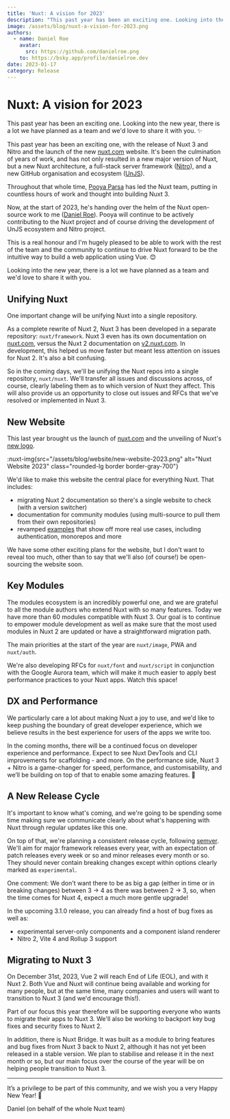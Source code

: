 ```yaml
---
title: 'Nuxt: A vision for 2023'
description: "This past year has been an exciting one. Looking into the new year, there is a lot we have planned as a team and we'd love to share it with you."
image: /assets/blog/nuxt-a-vision-for-2023.png
authors:
  - name: Daniel Roe
    avatar:
      src: https://github.com/danielroe.png
    to: https://bsky.app/profile/danielroe.dev
date: 2023-01-17
category: Release
---
```


# Nuxt: A vision for 2023

This past year has been an exciting one. Looking into the new year, there is a lot we have planned as a team and we'd love to share it with you. :sparkles:

This past year has been an exciting one, with the release of Nuxt 3 and Nitro and the launch of the new [nuxt.com](http://nuxt.com/) website. It's been the culmination of years of work, and has not only resulted in a new major version of Nuxt, but a new Nuxt architecture, a full-stack server framework ([Nitro](https://nitro.unjs.io/)), and a new GitHub organisation and ecosystem ([UnJS](https://github.com/unjs/)).

Throughout that whole time, [Pooya Parsa](https://github.com/pi0) has led the Nuxt team, putting in countless hours of work and thought into building Nuxt 3.

Now, at the start of 2023, he's handing over the helm of the Nuxt open-source work to me ([Daniel Roe](https://github.com/danielroe)). Pooya will continue to be actively contributing to the Nuxt project and of course driving the development of UnJS ecosystem and Nitro project.

This is a real honour and I'm hugely pleased to be able to work with the rest of the team and the community to continue to drive Nuxt forward to be the intuitive way to build a web application using Vue. 😊

Looking into the new year, there is a lot we have planned as a team and we'd love to share it with you.

## Unifying Nuxt

One important change will be unifying Nuxt into a single repository.

As a complete rewrite of Nuxt 2, Nuxt 3 has been developed in a separate repository: `nuxt/framework`. Nuxt 3 even has its own documentation on [nuxt.com](http://nuxt.com/), versus the Nuxt 2 documentation on [v2.nuxt.com](https://v2.nuxt.com). In development, this helped us move faster but meant less attention on issues for Nuxt 2. It's also a bit confusing.

So in the coming days, we'll be unifying the Nuxt repos into a single repository, `nuxt/nuxt`. We'll transfer all issues and discussions across, of course, clearly labeling them as to which version of Nuxt they affect. This will also provide us an opportunity to close out issues and RFCs that we've resolved or implemented in Nuxt 3.

## New Website

This last year brought us the launch of [nuxt.com](http://nuxt.com/) and the unveiling of Nuxt's [new logo](/design-kit).

:nuxt-img{src="/assets/blog/website/new-website-2023.png" alt="Nuxt Website 2023" class="rounded-lg border border-gray-700"}

We'd like to make this website the central place for everything Nuxt. That includes:

- migrating Nuxt 2 documentation so there's a single website to check (with a version switcher)
- documentation for community modules (using multi-source to pull them from their own repositories)
- revamped [examples](/docs/examples/hello-world) that show off more real use cases, including authentication, monorepos and more

We have some other exciting plans for the website, but I don't want to reveal too much, other than to say that we'll also (of course!) be open-sourcing the website soon.

## Key Modules

The modules ecosystem is an incredibly powerful one, and we are grateful to all the module authors who extend Nuxt with so many features. Today we have more than 60 modules compatible with Nuxt 3. Our goal is to continue to empower module development as well as make sure that the most used modules in Nuxt 2 are updated or have a straightforward migration path.

The main priorities at the start of the year are `nuxt/image`, PWA and `nuxt/auth`.

We're also developing RFCs for `nuxt/font` and `nuxt/script` in conjunction with the Google Aurora team, which will make it much easier to apply best performance practices to your Nuxt apps. Watch this space!

## DX and Performance

We particularly care a lot about making Nuxt a joy to use, and we'd like to keep pushing the boundary of great developer experience, which we believe results in the best experience for users of the apps we write too.

In the coming months, there will be a continued focus on developer experience and performance. Expect to see Nuxt DevTools and CLI improvements for scaffolding - and more. On the performance side, Nuxt 3 + Nitro is a game-changer for speed, performance, and customisability, and we’ll be building on top of that to enable some amazing features. 🚀

## A New Release Cycle

It's important to know what's coming, and we're going to be spending some time making sure we communicate clearly about what's happening with Nuxt through regular updates like this one.

On top of that, we're planning a consistent release cycle, following [semver](https://semver.org/). We'll aim for major framework releases every year, with an expectation of patch releases every week or so and minor releases every month or so. They should never contain breaking changes except within options clearly marked as `experimental`.

One comment: We don't want there to be as big a gap (either in time or in breaking changes) between 3 -> 4 as there was between 2 -> 3, so, when the time comes for Nuxt 4, expect a much more gentle upgrade!

In the upcoming 3.1.0 release, you can already find a host of bug fixes as well as:

- experimental server-only components and a component island renderer
- Nitro 2, Vite 4 and Rollup 3 support

## Migrating to Nuxt 3

On December 31st, 2023, Vue 2 will reach End of Life (EOL), and with it Nuxt 2. Both Vue and Nuxt will continue being available and working for many people, but at the same time, many companies and users will want to transition to Nuxt 3 (and we'd encourage this!).

Part of our focus this year therefore will be supporting everyone who wants to migrate their apps to Nuxt 3. We'll also be working to backport key bug fixes and security fixes to Nuxt 2.

In addition, there is Nuxt Bridge. It was built as a module to bring features and bug fixes from Nuxt 3 back to Nuxt 2, although it has not yet been released in a stable version. We plan to stabilise and release it in the next month or so, but our main focus over the course of the year will be on helping people transition to Nuxt 3.

---

It’s a privilege to be part of this community, and we wish you a very Happy New Year! 💚

Daniel (on behalf of the whole Nuxt team)
